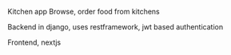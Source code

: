 Kitchen app 
Browse, order food from kitchens 

Backend in django, uses restframework, jwt based authentication 


Frontend, nextjs
